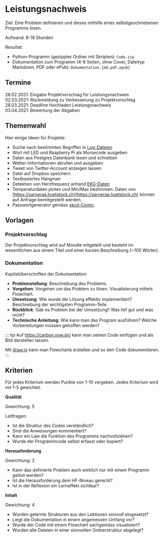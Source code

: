 # Leistungsnachweis

Ziel: Eine Problem definieren und dieses mithilfe eines selbstgeschriebenen Programms lösen.

Aufwand: 8-16 Stunden

Resultat:
* Python-Programm (gezippter Ordner mit Skripten): `Code.zip`
* Dokumentation zum Programm (4-8 Seiten, ohne Cover, Dateityp Markdown, PDF oder ePub): `Dokumentation.{md,pdf,epub}`

## Termine

28.02.2021: Eingabe Projektvorschlag für Leistungsnachweis  
02.03.2021: Rückmeldung zu Verbesserung zu Projektvorschlag  
28.03.2021: Deadline Hochladen Leistungsnachweis  
03.04.2021: Bewertung der Abgaben

## Themenwahl

Hier einige Ideen für Projekte:

* Suche nach bestimmten Begriffen in [Log-Dateien](https://raw.githubusercontent.com/elastic/examples/master/Common%20Data%20Formats/nginx_logs/nginx_logs)
* Wort mit LED und Raspberry Pi als Morsecode ausgeben
* Daten aus Postgres Datenbank lesen und schreiben
* Wetter-Informationen abrufen und ausgeben
* Tweet von Twitter-Account anzeigen lassen
* Datei auf Dropbox speichern
* Textbasiertes Hangman
* Detektion von Herzfrequenz anhand [EKG-Daten](https://github.com/janikvonrotz/python.casa/blob/main/ekg-data..csv)
* Temperaturdaten ploten und Min/Max bestimmen. Daten von  [https://sarneraa.huetstock.ch](https://sarneraa.huetstock.ch) können auf Anfrage bereitgestellt werden.
* Passwortgenerator gemäss [xkcd-Comic](https://xkcd.com/936/). 

## Vorlagen

### Projektvorschlag

Der Projektvorschlag wird auf Moodle mitgeteilt und besteht im wesentlichen aus einem Titel und einer kurzen Beschreibung (~100 Wörter).

### Dokumentation

Kapitelüberschriften der Dokumentation:

* **Problemstellung**: Beschreibung des Problems.
* **Vorgehen**: Vorgehen um das Problem zu lösen. Visualisierung mittels Flowchart.
* **Umsetzung**: Wie wurde die Lösung effektiv implementiert? Beschreibung der wichtigsten Programm-Teile.
* **Rückblick**: Gab es Problem bei der Umsetzung? Was lief gut und was nicht?
* **Technische Anleitung**: Wie kann man das Program ausführen? Welche Vorbereitungen müssen getroffen werden?

::: tip
Auf <https://carbon.now.sh/> kann man seinen Code einfügen und als Bild darstellen lassen.

Mit [draw.io](https://draw.io) kann man Flowcharts erstellen und so den Code dokumentieren.
:::

## Kriterien

Für jedes Kriterium werden Punkte von 1-10 vergeben. Jedes Kriterium wird mit 1-5 gewichtet.

**Qualität**

Gewichtung: 5

Leitfragen:
* Ist die Struktur des Codes verständlich?
* Sind die Anweisungen kommentiert?
* Kann ein Laie die Funktion des Programms nachvollziehen?
* Wurde der Programmcode selbst erfasst oder kopiert?

**Herausforderung**

Gewichtung: 2

* Kann das definierte Problem auch wirklich nur mit einem Programm gelöst werden?
* Ist die Herausforderung dem HF-Niveau gerecht?
* Ist in der Reflexion ein Lerneffekt sichtbar?

**Inhalt**

Gewichtung: 4

* Wurden gelernte Strukturen aus den Lektionen sinnvoll eingesetzt?
* Liegt die Dokumentation in einem angemessen Umfang vor?
* Wurde der Code mit einem Flowchart sachgemäss visualisiert?
* Wurden alle Dateien in einer sinnvollen Ordnerstruktur abgelegt?